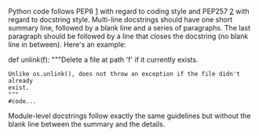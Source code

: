 Python code follows PEP8 [1] with regard to coding style and PEP257 [2] with
regard to docstring style. Multi-line docstrings should have one short summary
line, followed by a blank line and a series of paragraphs. The last paragraph
should be followed by a line that closes the docstring (no blank line in
between). Here's an example:

def unlink(f):
    """Delete a file at path 'f' if it currently exists.

    Unlike os.unlink(), does not throw an exception if the file didn't already
    exist.
    """
    #code...

Module-level docstrings follow exactly the same guidelines but without the
blank line between the summary and the details.


[1]:http://www.python.org/dev/peps/pep-0008/
[2]:http://www.python.org/dev/peps/pep-0257/
